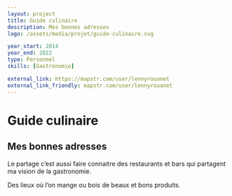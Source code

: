```yaml
---
layout: project
title: Guide culinaire
description: Mes bonnes adresses
logo: /assets/media/projet/guide-culinaire.svg

year_start: 2014
year_end: 2022
type: Personnel
skills: [Gastronomie]

external_link: https://mapstr.com/user/lennyrouanet
external_link_friendly: mapstr.com/user/lennyrouanet
---
```


# Guide culinaire

## Mes bonnes adresses

Le partage c’est aussi faire connaitre des restaurants et bars qui partagent ma vision de la gastronomie.

Des lieux où l’on mange ou bois de beaux et bons produits.
